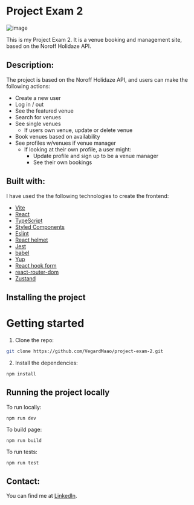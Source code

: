 # Project Exam 2

![image](https://github.com/user-attachments/assets/46996dc2-c928-4fdd-952f-6b55b47a05d3)

This is my Project Exam 2. It is a venue booking and management site, based on the Noroff Holidaze API. 

## Description:

The project is based on the Noroff Holidaze API, and users can make the following actions:
- Create a new user
- Log in / out
- See the featured venue
- Search for venues
- See single venues
  - If users own venue, update or delete venue 
- Book venues based on availability  
- See profiles w/venues if venue manager
  - If looking at their own profile, a user might:
    - Update profile and sign up to be a venue manager
    - See their own bookings

## Built with:

I have used the the following technologies to create the frontend:
- [Vite](https://vite.dev/)
- [React](https://react.dev/)
- [TypeScript](https://www.typescriptlang.org/)
- [Styled Components](https://styled-components.com/)
- [Eslint](https://eslint.org/)
- [React helmet](https://www.npmjs.com/package/react-helmet)
- [Jest](https://jestjs.io/)
- [babel](https://babeljs.io/)
- [Yup](https://yup-docs.vercel.app/)
- [React hook form](https://react-hook-form.com/)
- [react-router-dom](https://reactrouter.com/)
- [Zustand](https://zustand.docs.pmnd.rs/getting-started/introduction)

## Installing the project

# Getting started
1. Clone the repo:

```bash
git clone https://github.com/VegardMaao/project-exam-2.git
```

2. Install the dependencies:

```
npm install
```



## Running the project locally
To run locally:
```
npm run dev
```
To build page:
```
npm run build
```
To run tests:
```
npm run test
```

## Contact: 

You can find me at [LinkedIn](https://www.linkedin.com/in/vegard-m-a1bba7174/).
